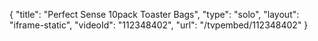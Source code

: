 {
    "title": "Perfect Sense 10pack Toaster Bags",
    "type": "solo",
    "layout": "iframe-static",
    "videoId": "112348402",
    "url": "\/tvpembed\/112348402"
}